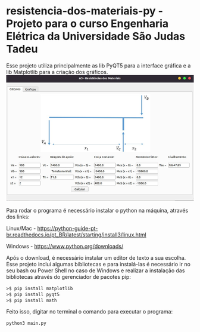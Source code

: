 # resistencia-dos-materiais-py - Projeto para o curso Engenharia Elétrica da Universidade São Judas Tadeu

Esse projeto utiliza principalmente as lib PyQT5 para a interface gráfica e a lib Matplotlib para a criação dos gráficos.
![Text](https://github.com/gabrieImoreira/resistencia-dos-materiais-py/blob/main/layouts/calculos-programa.jpg)

Para rodar o programa é necessário instalar o python na máquina, através dos links:

Linux/Mac - https://python-guide-pt-br.readthedocs.io/pt_BR/latest/starting/install3/linux.html

Windows - https://www.python.org/downloads/

Após o download, é necessário instalar um editor de texto a sua escolha. 
Esse projeto inclui algumas bibliotecas e para instalá-las é necessário ir no seu bash ou Power Shell no caso de Windows e realizar 
a instalação das bibliotecas através do gerenciador de pacotes pip:

```
>$ pip install matplotlib
>$ pip install pyqt5
>$ pip install math
```
Feito isso, digitar no terminal o comando para executar o programa:

```
python3 main.py
```
